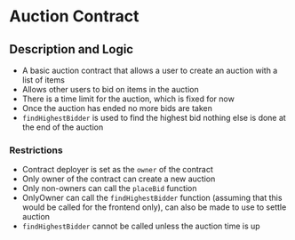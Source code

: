 # Auction Contract
## Description and Logic
- A basic auction contract that allows a user to create an auction with a list of items
- Allows other users to bid on items in the auction
- There is a time limit for the auction, which is fixed for now
- Once the auction has ended no more bids are taken
- `findHighestBidder` is used to find the highest bid nothing else is done at the end of the auction

### Restrictions
- Contract deployer is set as the `owner` of the contract
- Only owner of the contract can create a new auction 
- Only non-owners can call the `placeBid` function
- OnlyOwner can call the `findHighestBidder` function (assuming that this would be called for the frontend only), can also be made to use to settle auction
- `findHighestBidder` cannot be called unless the auction time is up